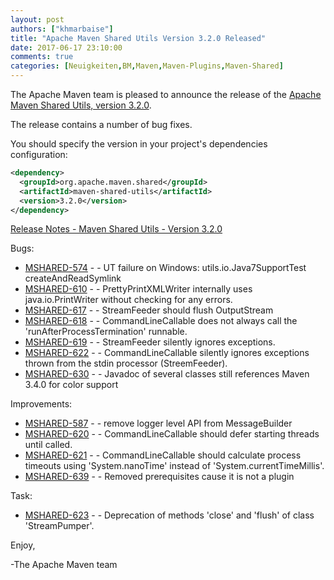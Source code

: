 ```yaml
---
layout: post
authors: ["khmarbaise"]
title: "Apache Maven Shared Utils Version 3.2.0 Released"
date: 2017-06-17 23:10:00
comments: true
categories: [Neuigkeiten,BM,Maven,Maven-Plugins,Maven-Shared]
---
```

The Apache Maven team is pleased to announce the release of the [Apache
Maven Shared Utils, version 3.2.0](https://maven.apache.org/shared/maven-shared-utils/).

The release contains a number of bug fixes.

You should specify the version in your project's dependencies configuration:

``` xml
<dependency>
  <groupId>org.apache.maven.shared</groupId>
  <artifactId>maven-shared-utils</artifactId>
  <version>3.2.0</version>
</dependency>
```

<!-- more -->

[Release Notes - Maven Shared Utils - Version 3.2.0](https://issues.apache.org/jira/secure/ReleaseNote.jspa?projectId=12317922&version=12338026)

Bugs:

 * [MSHARED-574](https://issues.apache.org/jira/browse/MSHARED-574) - - UT failure on Windows: utils.io.Java7SupportTest createAndReadSymlink
 * [MSHARED-610](https://issues.apache.org/jira/browse/MSHARED-610) - - PrettyPrintXMLWriter internally uses java.io.PrintWriter without checking for any errors.
 * [MSHARED-617](https://issues.apache.org/jira/browse/MSHARED-617) - - StreamFeeder should flush OutputStream
 * [MSHARED-618](https://issues.apache.org/jira/browse/MSHARED-618) - - CommandLineCallable does not always call the 'runAfterProcessTermination' runnable.
 * [MSHARED-619](https://issues.apache.org/jira/browse/MSHARED-619) - - StreamFeeder silently ignores exceptions.
 * [MSHARED-622](https://issues.apache.org/jira/browse/MSHARED-622) - - CommandLineCallable silently ignores exceptions thrown from the stdin processor (StreemFeeder).
 * [MSHARED-630](https://issues.apache.org/jira/browse/MSHARED-630) - - Javadoc of several classes still references Maven 3.4.0 for color support

Improvements:

 * [MSHARED-587](https://issues.apache.org/jira/browse/MSHARED-587) - - remove logger level API from MessageBuilder
 * [MSHARED-620](https://issues.apache.org/jira/browse/MSHARED-620) - - CommandLineCallable should defer starting threads until called.
 * [MSHARED-621](https://issues.apache.org/jira/browse/MSHARED-621) - - CommandLineCallable should calculate process timeouts using 'System.nanoTime' instead of 'System.currentTimeMillis'.
 * [MSHARED-639](https://issues.apache.org/jira/browse/MSHARED-639) - - Removed prerequisites cause it is not a plugin

Task:

 * [MSHARED-623](https://issues.apache.org/jira/browse/MSHARED-623) - - Deprecation of methods 'close' and 'flush' of class 'StreamPumper'.


Enjoy,

-The Apache Maven team
